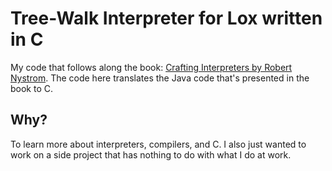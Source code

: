 # Tree-Walk Interpreter for Lox written in C

My code that follows along the book: [Crafting Interpreters by Robert Nystrom](https://craftinginterpreters.com/). The code here translates the Java code that's presented in the book to C.

## Why?

To learn more about interpreters, compilers, and C. I also just wanted to work on a side project that has nothing to do with what I do at work.

